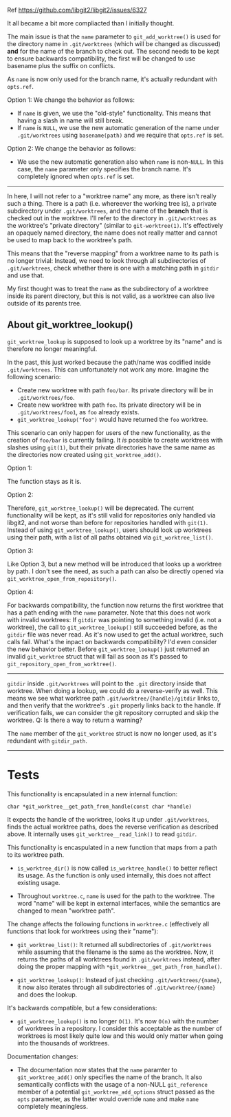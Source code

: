 

Ref https://github.com/libgit2/libgit2/issues/6327

It all became a bit more compliacted than I initially thought.

The main issue is that the `name` parameter to `git_add_worktree()` is used for
the directory name in `.git/worktrees` (which will be changed as discussed)
**and** for the name of the branch to check out. The second needs to be kept to
ensure backwards compatibility, the first will be changed to use basename plus
the suffix on conflicts.

As `name` is now only used for the branch name, it's actually redundant with
`opts.ref`.

Option 1: We change the behavior as follows:

* If `name` is given, we use the "old-style" functionality. This means that having
  a slash in name will still break.
* If `name` is `NULL`, we use the new automatic generation of the name under
  `.git/worktrees` using `basename(path)` and we require that `opts.ref` is set.

Option 2: We change the behavior as follows:

* We use the new automatic generation also when `name` is non-`NULL`. In this
  case, the `name` parameter only specifies the branch name. It's completely
  ignored when `opts.ref` is set.


---

In here, I will not refer to a "worktree name" any more, as there isn't really
such a thing. There is a path (i.e. whereever the working tree is), a private
subdirectory under `.git/worktrees`, and the name of the **branch** that is
checked out in the worktree. I'll refer to the directory in `.git/worktrees` as
the worktree's "private directory" (similar to `git-worktree(1)`. It's
effectively an opaquely named directory, the name does not really matter and
cannot be used to map back to the worktree's path.

This means that the "reverse mapping" from a worktree name to its path is no
longer trivial: Instead, we need to look through all subdirectories of
`.git/worktrees`, check whether there is one with a matching path in `gitdir`
and use that.

My first thought was to treat the `name` as the subdirectory of a worktree
inside its parent directory, but this is not valid, as a worktree can also live
outside of its parents tree.

## About git_worktree_lookup()

`git_worktree_lookup` is supposed to look up a worktree by its "name" and is
therefore no longer meaningful.

In the past, this just worked because the path/name was codified inside
`.git/worktrees`. This can unfortunately not work any more. Imagine the
following scenario:

* Create new worktree with path `foo/bar`. Its private directory will be in
  `.git/worktrees/foo`.
* Create new worktree with path `foo`. Its private directory will be in
  `.git/worktrees/foo1`, as `foo` already exists.
* `git_worktree_lookup("foo")` would have returned the `foo` worktree.

This scenario can only happen for users of the new functionality, as the
creation of `foo/bar` is currently failing. It *is* possible to create
worktrees with slashes using `git(1)`, but their private directories have the
same name as the directories now created using `git_worktree_add()`.

Option 1:

The function stays as it is.

Option 2:

Therefore, `git_worktree_lookup()` will be deprecated. The current
functionality will be kept, as it's still valid for repositories only handled
via libgit2, and not worse than before for repositories handled with `git(1)`.
Instead of using `git_worktree_lookup()`, users should look up worktrees using
their path, with a list of all paths obtained via `git_worktree_list()`.

Option 3:

Like Option 3, but a new method will be introduced that looks up a worktree
by path. I don't see the need, as such a path can also be directly opened via
`git_worktree_open_from_repository()`.

Option 4:

For backwards compatibility, the function now returns the first worktree that
has a path ending with the `name` parameter. Note that this does not work
with invalid worktrees: If `gitdir` was pointing to something invalid (i.e. not
a worktree), the call to `git_worktree_lookup()` still succeeded before, as the
`gitdir` file was never read. As it's now used to get the actual worktree,
such calls fail. What's the inpact on backwards compatibility? I'd even consider
the new behavior better. Before `git_worktree_lookup()` just returned an invalid
`git_worktree` struct that will fail as soon as it's passed to `git_repository_open_from_worktree()`.

---

`gitdir` inside `.git/worktrees` will point to the `.git` directory inside that
worktree. When doing a lookup, we could do a reverse-verify as well. This means
we see what worktree path `.git/worktree/{handle}/gitdir` links to, and then
verify that the worktree's `.git` properly links back to the handle. If
verification fails, we can consider the git repository corrupted and skip the
worktree. Q: Is there a way to return a warning?

The `name` member of the `git_worktree` struct is now no longer used, as it's
redundant with `gitdir_path`.

---


# Tests





This functionality is encapsulated in a new internal function:

`char *git_worktree__get_path_from_handle(const char *handle)`

It expects the handle of the worktree, looks it up under `.git/worktrees`,
finds the actual worktree paths, does the reverse verification as described
above. It internally uses `git_worktree__read_link()` to read `gitdir`.

This functionality is encaspulated in a new function that maps from a path to
its worktree path.

* `is_worktree_dir()` is now called `is_worktree_handle()` to better reflect
  its usage. As the function is only used internally, this does not affect
  existing usage.

* Throughout `worktree.c`, `name` is used for the path to the worktree. The
  word "name" will be kept in external interfaces, while the semantics are
  changed to mean "worktree path".

The change affects the following functions in `worktree.c` (effectively all
functions that look for worktrees using their "name"):

* `git_worktree_list()`: It returned all subdirectories of `.git/worktrees`
  while assuming that the filename is the same as the worktree. Now, it returns
  the paths of all worktrees found in `.git/worktrees` instead, after doing the
  proper mapping with `*git_worktree__get_path_from_handle()`.

* `git_worktree_lookup()`: Instead of just checking `.git/worktrees/{name}`, it
  now also iterates through all subdirectories of `.git/worktree/{name}` and
  does the lookup.

It's backwards compatible, but a few considerations:

* `git_worktree_lookup()` is no longer `O(1)`. It's now `O(n)` with the number
  of worktrees in a repository. I consider this acceptable as the number of
  worktrees is most likely quite low and this would only matter when going into
  the thousands of worktrees.

Documentation changes:

* The documentation now states that the `name` paramter to `git_worktree_add()`
  only specifies the name of the branch. It also semantically conflicts with
  the usage of a non-NULL `git_reference` member of a potential
  `git_worktree_add_options` struct passed as the `opts` parameter, as the
  latter would override `name` and make `name` completely meaningless.
